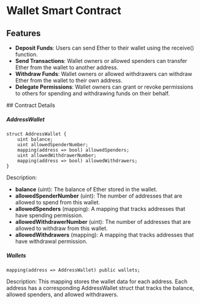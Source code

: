# Wallet Smart Contract

## Features

- __Deposit Funds__: Users can send Ether to their wallet using the receive() function.
- __Send Transactions__: Wallet owners or allowed spenders can transfer Ether from the wallet to another address.
- __Withdraw Funds__: Wallet owners or allowed withdrawers can withdraw Ether from the wallet to their own address.
- __Delegate Permissions__: Wallet owners can grant or revoke permissions to others for spending and withdrawing funds on their behalf.

## Contract Details

##### AddressWallet

```solidity
struct AddressWallet {
    uint balance;
    uint allowedSpenderNumber;
    mapping(address => bool) allowedSpenders;
    uint allowedWithdrawerNumber;
    mapping(address => bool) allowedWithdrawers;
}
```

Description:
- __balance__ (uint): The balance of Ether stored in the wallet.
- __allowedSpenderNumber__ (uint): The number of addresses that are allowed to spend from this wallet.
- __allowedSpenders__ (mapping): A mapping that tracks addresses that have spending permission.
- __allowedWithdrawerNumber__ (uint): The number of addresses that are allowed to withdraw from this wallet.
- __allowedWithdrawers__ (mapping): A mapping that tracks addresses that have withdrawal permission.

##### Wallets

```solidity
mapping(address => AddressWallet) public wallets;
```

Description: This mapping stores the wallet data for each address. Each address has a corresponding AddressWallet struct that tracks the balance, allowed spenders, and allowed withdrawers.
